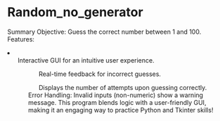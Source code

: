 # Random_no_generator

 Summary
Objective: Guess the correct number between 1 and 100.
Features:
<li>
  <ul>Interactive GUI for an intuitive user experience.<ul>
<ul>Real-time feedback for incorrect guesses.</ul>
<ul>Displays the number of attempts upon guessing correctly.</ul></li>
Error Handling: Invalid inputs (non-numeric) show a warning message.
This program blends logic with a user-friendly GUI, making it an engaging way to practice Python and Tkinter skills!
